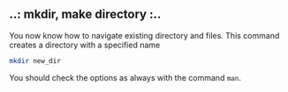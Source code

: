 ## ..: mkdir, make directory :..

You now know how to navigate existing directory and files. This command creates a directory with a specified name

```bash
mkdir new_dir
```
You should check the options as always with the command ``man``.
